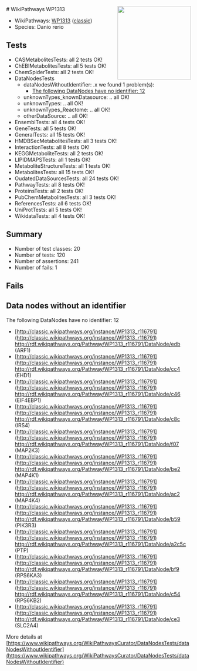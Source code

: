 <img style="float: right; width: 200px" src="https://upload.wikimedia.org/wikipedia/commons/thumb/8/83/Wplogo_with_text_500.png/640px-Wplogo_with_text_500.png" />
# WikiPathways WP1313

* WikiPathways: [WP1313](https://wikipathways.org/pathways/WP1313) ([classic](https://classic.wikipathways.org/instance/WP1313))
* Species: Danio rerio
## Tests
* CASMetabolitesTests: all 2 tests OK!
* ChEBIMetabolitesTests: all 5 tests OK!
* ChemSpiderTests: all 2 tests OK!
* DataNodesTests
    * dataNodesWithoutIdentifier: .x we found 1 problem(s):
        * [The following DataNodes have no identifier: 12](#8792c492)
    * unknownTypes_knownDatasource: .. all OK!
    * unknownTypes: .. all OK!
    * unknownTypes_Reactome: .. all OK!
    * otherDataSource: .. all OK!
* EnsemblTests: all 4 tests OK!
* GeneTests: all 5 tests OK!
* GeneralTests: all 15 tests OK!
* HMDBSecMetabolitesTests: all 3 tests OK!
* InteractionTests: all 8 tests OK!
* KEGGMetaboliteTests: all 2 tests OK!
* LIPIDMAPSTests: all 1 tests OK!
* MetaboliteStructureTests: all 1 tests OK!
* MetabolitesTests: all 15 tests OK!
* OudatedDataSourcesTests: all 24 tests OK!
* PathwayTests: all 8 tests OK!
* ProteinsTests: all 2 tests OK!
* PubChemMetabolitesTests: all 3 tests OK!
* ReferencesTests: all 6 tests OK!
* UniProtTests: all 5 tests OK!
* WikidataTests: all 4 tests OK!


## Summary

* Number of test classes: 20
* Number of tests: 120
* Number of assertions: 241
* Number of fails: 1

## Fails

<a name="8792c492" />

## Data nodes without an identifier

The following DataNodes have no identifier: 12

* [http://classic.wikipathways.org/instance/WP1313_r116791](http://classic.wikipathways.org/instance/WP1313_r116791) http://rdf.wikipathways.org/Pathway/WP1313_r116791/DataNode/edb (ARF1)
* [http://classic.wikipathways.org/instance/WP1313_r116791](http://classic.wikipathways.org/instance/WP1313_r116791) http://rdf.wikipathways.org/Pathway/WP1313_r116791/DataNode/cc4 (EHD1)
* [http://classic.wikipathways.org/instance/WP1313_r116791](http://classic.wikipathways.org/instance/WP1313_r116791) http://rdf.wikipathways.org/Pathway/WP1313_r116791/DataNode/c46 (EIF4EBP1)
* [http://classic.wikipathways.org/instance/WP1313_r116791](http://classic.wikipathways.org/instance/WP1313_r116791) http://rdf.wikipathways.org/Pathway/WP1313_r116791/DataNode/c8c (IRS4)
* [http://classic.wikipathways.org/instance/WP1313_r116791](http://classic.wikipathways.org/instance/WP1313_r116791) http://rdf.wikipathways.org/Pathway/WP1313_r116791/DataNode/f07 (MAP2K3)
* [http://classic.wikipathways.org/instance/WP1313_r116791](http://classic.wikipathways.org/instance/WP1313_r116791) http://rdf.wikipathways.org/Pathway/WP1313_r116791/DataNode/be2 (MAP4K1)
* [http://classic.wikipathways.org/instance/WP1313_r116791](http://classic.wikipathways.org/instance/WP1313_r116791) http://rdf.wikipathways.org/Pathway/WP1313_r116791/DataNode/ac2 (MAP4K4)
* [http://classic.wikipathways.org/instance/WP1313_r116791](http://classic.wikipathways.org/instance/WP1313_r116791) http://rdf.wikipathways.org/Pathway/WP1313_r116791/DataNode/b59 (PIK3R3)
* [http://classic.wikipathways.org/instance/WP1313_r116791](http://classic.wikipathways.org/instance/WP1313_r116791) http://rdf.wikipathways.org/Pathway/WP1313_r116791/DataNode/a2c5c (PTP)
* [http://classic.wikipathways.org/instance/WP1313_r116791](http://classic.wikipathways.org/instance/WP1313_r116791) http://rdf.wikipathways.org/Pathway/WP1313_r116791/DataNode/bf9 (RPS6KA3)
* [http://classic.wikipathways.org/instance/WP1313_r116791](http://classic.wikipathways.org/instance/WP1313_r116791) http://rdf.wikipathways.org/Pathway/WP1313_r116791/DataNode/c54 (RPS6KB2)
* [http://classic.wikipathways.org/instance/WP1313_r116791](http://classic.wikipathways.org/instance/WP1313_r116791) http://rdf.wikipathways.org/Pathway/WP1313_r116791/DataNode/ce3 (SLC2A4)


More details at [https://www.wikipathways.org/WikiPathwaysCurator/DataNodesTests/dataNodesWithoutIdentifier](https://www.wikipathways.org/WikiPathwaysCurator/DataNodesTests/dataNodesWithoutIdentifier)

